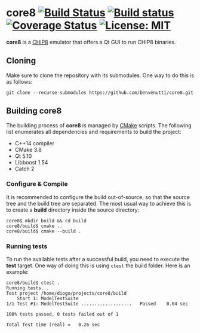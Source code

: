 # core8 [![Build Status](https://travis-ci.org/benvenutti/core8.svg?branch=master)](https://travis-ci.org/benvenutti/core8) [![Build status](https://ci.appveyor.com/api/projects/status/k4ci4ocbxed2xufo/branch/master?svg=true)](https://ci.appveyor.com/project/benvenutti/core8/branch/master) [![Coverage Status](https://coveralls.io/repos/github/benvenutti/core8/badge.svg?branch=master)](https://coveralls.io/github/benvenutti/core8?branch=master) [![License: MIT](https://img.shields.io/badge/License-MIT-yellow.svg)](https://opensource.org/licenses/MIT)

**core8** is a [CHIP8](https://en.wikipedia.org/wiki/CHIP-8) emulator that offers a Qt GUI to run CHIP8 binaries.

## Cloning

Make sure to clone the repository with its submodules. One way to do this is as follows:

```shh
git clone --recurse-submodules https://github.com/benvenutti/core8.git
```

## Building core8

The building process of **core8** is managed by [CMake](https://cmake.org/) scripts. The following list enumerates all dependencies and requirements to build the project:

- C++14 compiler
- CMake 3.8
- Qt 5.10
- Libboost 1.54
- Catch 2

### Configure & Compile

It is recommended to configure the build out-of-source, so that the source tree and the build tree are separated. The most usual way to achieve this is to create a **build** directory inside the source directory:

```shh
core8$ mkdir build && cd build
core8/build$ cmake ..
core8/build$ cmake --build .
```

### Running tests

To run the available tests after a successful build, you need to execute the **test** target. One way of doing this is using `ctest` the build folder. Here is an example:

```shh
core8/build$ ctest .
Running tests...
Test project /home/diogo/projects/core8/build
    Start 1: ModelTestSuite
1/1 Test #1: ModelTestSuite ...................   Passed    0.04 sec

100% tests passed, 0 tests failed out of 1

Total Test time (real) =   0.26 sec
```
